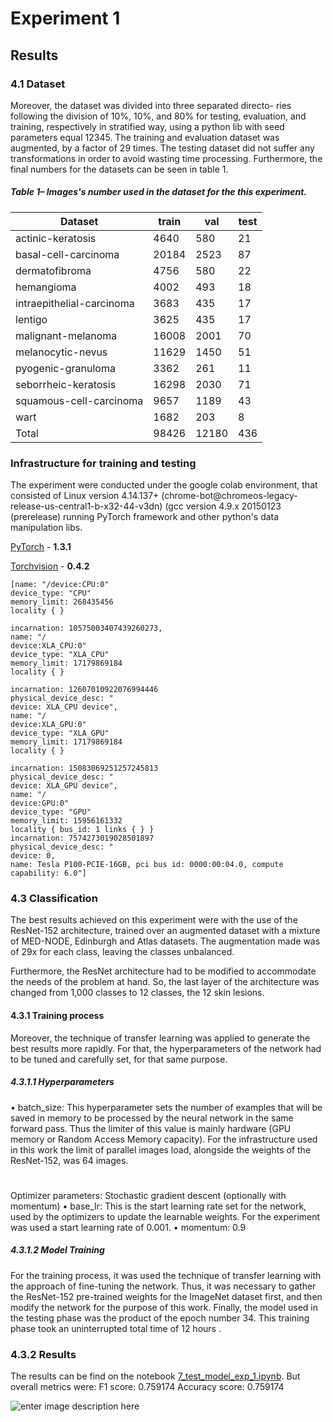 
# Experiment 1
## Results
### 4.1 Dataset

Moreover, the dataset was divided into three separated directo-
ries following the division of 10%, 10%, and 80% for testing, evaluation, and training, respectively in stratified way, using a python lib with seed parameters equal 12345.
The training and evaluation dataset was augmented,  by a factor of 29 times. The testing dataset did not suffer any transformations in order to avoid wasting time processing.
Furthermore, the final numbers for the datasets can be seen in table 1.

##### Table 1– Images's number used in the dataset for the this experiment.

| Dataset                   | train | val   | test |
|---------------------------|-------|-------|------|
| actinic-keratosis         | 4640  | 580   | 21   |
| basal-cell-carcinoma      | 20184 | 2523  | 87   |
| dermatofibroma            | 4756  | 580   | 22   |
| hemangioma                | 4002  | 493   | 18   |
| intraepithelial-carcinoma | 3683  | 435   | 17   |
| lentigo                   | 3625  | 435   | 17   |
| malignant-melanoma        | 16008 | 2001  | 70   |
| melanocytic-nevus         | 11629 | 1450  | 51   |
| pyogenic-granuloma        | 3362  | 261   | 11   |
| seborrheic-keratosis      | 16298 | 2030  | 71   |
| squamous-cell-carcinoma   | 9657  | 1189  | 43   |
| wart                      | 1682  | 203   | 8    |
| Total                     | 98426 | 12180 | 436  |

###  Infrastructure for training and testing 
The experiment were conducted under the google colab environment, that consisted of Linux version 4.14.137+ (chrome-bot@chromeos-legacy-release-us-central1-b-x32-44-v3dn) (gcc version 4.9.x 20150123 (prerelease) running PyTorch framework and other python's data manipulation libs.

[PyTorch](https://pytorch.org/) - **1.3.1**

[Torchvision](https://pytorch.org/) - **0.4.2**

```
[name: "/device:CPU:0" 
device_type: "CPU" 
memory_limit: 268435456 
locality { } 

incarnation: 10575003407439260273, 
name: "/
device:XLA_CPU:0" 
device_type: "XLA_CPU" 
memory_limit: 17179869184 
locality { } 

incarnation: 12607010922076994446 
physical_device_desc: "
device: XLA_CPU device", 
name: "/
device:XLA_GPU:0" 
device_type: "XLA_GPU" 
memory_limit: 17179869184 
locality { } 

incarnation: 15083069251257245813 
physical_device_desc: "
device: XLA_GPU device", 
name: "/
device:GPU:0" 
device_type: "GPU" 
memory_limit: 15956161332 
locality { bus_id: 1 links { } } 
incarnation: 7574273019028501897 
physical_device_desc: "
device: 0, 
name: Tesla P100-PCIE-16GB, pci bus id: 0000:00:04.0, compute capability: 6.0"]
``` 

### 4.3 Classification

The best results achieved on this experiment were with the use of the ResNet-152 architecture, trained over an augmented dataset with a mixture of MED-NODE, Edinburgh and Atlas datasets. The augmentation made was of 29x for each class, leaving the classes unbalanced.

Furthermore, the ResNet architecture had to be modified to accommodate the needs of the problem at hand. So, the last layer of the architecture was changed from 1,000 classes to 12 classes, the 12 skin lesions. 

#### 4.3.1 Training process
Moreover, the technique of transfer learning was applied to generate the best results more rapidly. For that, the hyperparameters of the network had to be tuned and carefully set, for that same purpose.

##### 4.3.1.1 Hyperparameters
• batch_size: This hyperparameter sets the number of examples that will be saved in memory to be processed by the neural network in the same forward pass. Thus the limiter of this value is mainly hardware (GPU memory or Random Access Memory capacity). For the infrastructure used in this work the limit of parallel images load, alongside the weights of the ResNet-152, was 64 images.
# 
Optimizer parameters: Stochastic gradient descent (optionally with momentum)
• base_lr: This is the start learning rate set for the network, used by the optimizers to update the learnable weights. For the experiment was used a start learning rate of 0.001.
• momentum: 0.9

##### 4.3.1.2 Model Training
For the training process, it was used the technique of transfer learning with the approach of fine-tuning the network. Thus, it was necessary to gather the ResNet-152 pre-trained weights for the ImageNet dataset first, and then modify the network for the purpose of this work.
Finally, the model used in the testing phase was the product of the epoch number 34. This training phase took an uninterrupted total time of 12 hours .

### 4.3.2 Results
The results can be find on the notebook [7_test_model_exp_1.ipynb](https://github.com/helpthx/TCC-1-UnB/blob/master/exp-1/7_test_model_exp_1.ipynb "7_test_model_exp_1.ipynb"). But overall metrics were:
F1 score: 0.759174
 Accuracy score: 0.759174

![enter image description here](fgdf)
